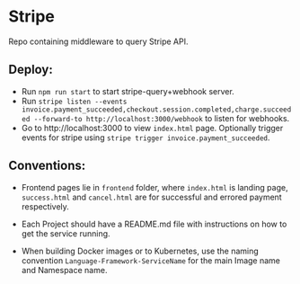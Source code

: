 # Stripe
Repo containing middleware to query Stripe API.

## Deploy:
* Run `npm run start` to start stripe-query+webhook server.
* Run `stripe listen --events invoice.payment_succeeded,checkout.session.completed,charge.succeeded --forward-to http://localhost:3000/webhook` to listen for webhooks.
* Go to http://localhost:3000 to view `index.html` page. Optionally trigger events for stripe using `stripe trigger invoice.payment_succeeded`.

## Conventions:
* Frontend pages lie in `frontend` folder, where `index.html` is landing page, `success.html` and `cancel.html` are for successful and errored payment respectively.

* Each Project should have a README.md file with instructions on how to get the service running.

* When building Docker images or to Kubernetes, use the naming convention `Language-Framework-ServiceName` for the main Image name and Namespace name.